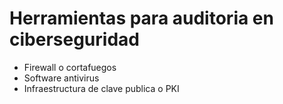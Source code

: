 # Herramientas para auditoria en ciberseguridad
* Firewall o cortafuegos
* Software antivirus 
* Infraestructura de clave publica o PKI